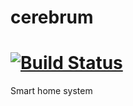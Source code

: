 # cerebrum
# [![Build Status](https://travis-ci.org/victorzhuk/cerebrum.svg?branch=master)](https://travis-ci.org/victorzhuk/cerebrum)
Smart home system
